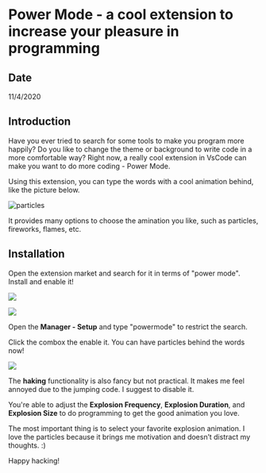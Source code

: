 # Power Mode - a cool extension to increase your pleasure in programming

## Date
11/4/2020

## Introduction 

Have you ever tried to search for some tools to make you program more happily? Do you like to change the theme or background to write code in a more comfortable way? Right now, a really cool extension in VsCode can make you want to do more coding - Power Mode.

Using this extension, you can type the words with a cool animation behind, like the picture below.

![particles](https://i.imgur.com/kcQA0B0.png)


It provides many options to choose the amination you like, such as particles, fireworks, flames, etc.

## Installation

Open the extension market and search for it in terms of "power mode". Install and enable it!

![](https://i.imgur.com/5V5pZbZ.png)

![](https://i.imgur.com/dZ2oUpE.png)

Open the __Manager - Setup__ and type "powermode" to restrict the search.

Click the combox the enable it. You can have particles behind the words now!

![](https://i.imgur.com/xTVCPOJ.png)

The __haking__ functionality is also fancy but not practical. It makes me feel annoyed due to the jumping code. I suggest to disable it.

You're able to adjust the __Explosion Frequency__, __Explosion Duration__, and __Explosion Size__ to do programming to get the good animation you love.

The most important thing is to select your favorite explosion animation. I love the particles because it brings me motivation and doesn’t distract my thoughts. :)

Happy hacking!